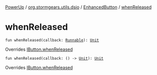 [PowerUp](../../index.md) / [org.stormgears.utils.dsio](../index.md) / [EnhancedButton](index.md) / [whenReleased](./when-released.md)

# whenReleased

`fun whenReleased(callback: `[`Runnable`](http://docs.oracle.com/javase/8/docs/api/java/lang/Runnable.html)`): `[`Unit`](https://kotlinlang.org/api/latest/jvm/stdlib/kotlin/-unit/index.html)

Overrides [IButton.whenReleased](../-i-button/when-released.md)


`fun whenReleased(callback: () -> `[`Unit`](https://kotlinlang.org/api/latest/jvm/stdlib/kotlin/-unit/index.html)`): `[`Unit`](https://kotlinlang.org/api/latest/jvm/stdlib/kotlin/-unit/index.html)

Overrides [IButton.whenReleased](../-i-button/when-released.md)

